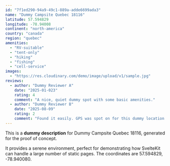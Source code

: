```yaml
---
id: "7f1ed290-94a9-49c1-889a-adde6699ada3"
name: "Dummy Campsite Quebec 18116"
latitude: 57.594829
longitude: -78.94008
continent: "north-america"
country: "canada"
region: "quebec"
amenities:
  - "RV-suitable"
  - "tent-only"
  - "hiking"
  - "fishing"
  - "cell-service"
images:
  - "https://res.cloudinary.com/demo/image/upload/v1/sample.jpg"
reviews:
  - author: "Dummy Reviewer A"
    date: "2025-01-023"
    rating: 4
    comment: "A nice, quiet dummy spot with some basic amenities."
  - author: "Dummy Reviewer B"
    date: "2025-08-09"
    rating: 2
    comment: "Found it easily. GPS was spot on for this dummy location."
---
```


This is a **dummy description** for Dummy Campsite Quebec 18116, generated for the proof of concept.

It provides a serene environment, perfect for demonstrating how SvelteKit can handle a large number of static pages. The coordinates are 57.594829, -78.940080.
